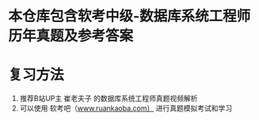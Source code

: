 # 本仓库包含软考中级-数据库系统工程师历年真题及参考答案

# 复习方法
1. 推荐B站UP主  崔老夫子  的数据库系统工程师真题视频解析
2. 可以使用   软考吧（www.ruankaoba.com）  进行真题模拟考试和学习
